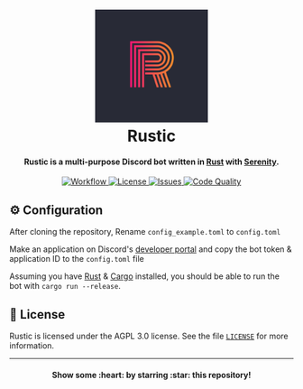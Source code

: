 <h1 align="center">
  <img width="200" alt="Rustic" src="https://raw.githubusercontent.com/MrArkon/Rustic/master/assets/Rustic.png" />
  <br>
  Rustic
  <br>
</h1>

<h4 align="center">
  Rustic is a multi-purpose Discord bot written in <a href="http://rust-lang.org" target="_blank">Rust</a> with <a href="http://github.com/serenity-rs/serenity" target="_blank">Serenity</a>.
  <br>
</h4>

<p align="center">
  <a href="https://github.com/MrArkon/Rustic/actions/workflows/workflow.yml">
    <img alt="Workflow" 
         src="https://img.shields.io/github/workflow/status/MrArkon/Rustic/Continuous%20integration?logo=github&style=for-the-badge">
  </a>
  <a href="https://github.com/MrArkon/Rustic/blob/master/LICENSE">
    <img alt="License" 
         src="https://img.shields.io/github/license/MrArkon/Rustic?style=for-the-badge">
  </a>
  <a href="https://github.com/MrArkon/Rustic/issues">
    <img alt="Issues" 
         src="https://img.shields.io/github/issues/MrArkon/Rustic?label=ISSUES&logo=github&style=for-the-badge">
  </a>
  <a href="https://www.codacy.com/gh/MrArkon/Rustic/dashboard?utm_source=github.com&amp;utm_medium=referral&amp;utm_content=MrArkon/Rustic&amp;utm_campaign=Badge_Grade">
    <img alt="Code Quality" 
         src="https://img.shields.io/codacy/grade/0ee26216e06b4f5a98c5240a1ddd87f1?logo=codacy&style=for-the-badge">
  </a>
</p>

## ⚙ Configuration
After cloning the repository, Rename `config_example.toml` to `config.toml`

Make an application on Discord's [developer portal](https://discord.com/developers/applications) and copy the bot token & application ID to the `config.toml` file

Assuming you have [Rust](https://rust-lang.org) & [Cargo](https://github.com/rust-lang/cargo) installed, you should be able to run the bot with `cargo run --release`.

## 📃 License
Rustic is licensed under the AGPL 3.0 license. See the file [`LICENSE`](https://github.com/MrArkon/Rustic/blob/master/LICENSE) for more information.

----

<h4 align="center">Show some :heart: by starring :star: this repository!</h4>
